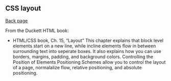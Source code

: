 ## CSS layout

[Back page](/201-notes.md)

From the Duckett HTML book:

- HTML/CSS book, Ch. 15, “Layout” 
    This chapter explains that block level elements start on a new line, while incline elements flow in between surrounding text into seperate boxes.
    It also explains how you can use borders, margins, padding, and background colors. Controlling the Position of Elements
    Positioning Schemes allow you to control the layout of a page, normalalize flow, relative positioning, and absolute positioning.